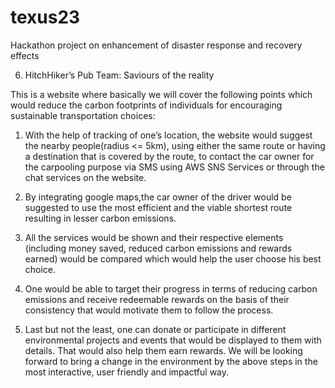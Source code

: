 # texus23
Hackathon project on enhancement of disaster response and recovery effects 

6. HitchHiker’s Pub
Team: Saviours of the reality


This is a website where basically we will cover the following points which
would reduce the carbon footprints of individuals for encouraging sustainable
transportation choices:


1. With the help of tracking of one’s location, the website would
suggest the nearby people(radius <= 5km), using either the same
route or having a destination that is covered by the route, to
contact the car owner for the carpooling purpose via SMS using
AWS SNS Services or through the chat services on the website.

2. By integrating google maps,the car owner of the driver would be
suggested to use the most efficient and the viable shortest route
resulting in lesser carbon emissions.

3. All the services would be shown and their respective elements
(including money saved, reduced carbon emissions and rewards
earned) would be compared which would help the user choose
his best choice.

4. One would be able to target their progress in terms of reducing
carbon emissions and receive redeemable rewards on the basis
of their consistency that would motivate them to follow the
process.

5. Last but not the least, one can donate or participate in different
environmental projects and events that would be displayed to
them with details. That would also help them earn rewards.
We will be looking forward to bring a change in the environment by the above
steps in the most interactive, user friendly and impactful way.
